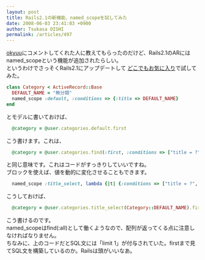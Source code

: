 ```yaml
---
layout: post
title: Rails2.1の新機能、named_scopeを試してみた
date: 2008-06-03 23:41:03 +0900
author: Tsukasa OISHI
permalink: /articles/497
---
```



[okyuu](http://okyuu.com/ja/tips/955)にコメントしてくれた人に教えてもらったのだけど、Rails2.1のARにはnamed\_scopeという機能が追加されたらしい。  
というわけでさっそくRails2.1にアップデートして [どこでもお気に入り](http://dokodemo.kaeruspoon.net/)で試してみた。  

```ruby  
class Category < ActiveRecord::Base  
  DEFAULT_NAME = "無分類"  
  named_scope :default, :conditions => {:title => DEFAULT_NAME}  
end  
```  

とモデルに書いておけば、  

```ruby  
  @category = @user.categories.default.first  
```  

こう書けます。これは、  

```ruby  
  @category = @user.categories.find(:first, :conditions => ["title = ?", Category::DEFAULT_NAME])  
```  

と同じ意味です。これはコードがすっきりしていいですね。  
ブロックを使えば、値を動的に変化させることもできます。  

```ruby  
  named_scope :title_select, lambda {|t| {:conditions => ["title = ?", t]}}  
```  

こうしておけば、  

```ruby  
  @category = @user.categories.title_select(Category::DEFAULT_NAME).first  
```  

こう書けるのです。  
named\_scopeはfind(:all)として働くようなので、配列が返ってくる点に注意しなければなりません。  
ちなみに、上のコードだとSQL文には「limit 1」が付与されていた。firstまで見てSQL文を構築しているのか。Railsは頭がいいなあ。  

